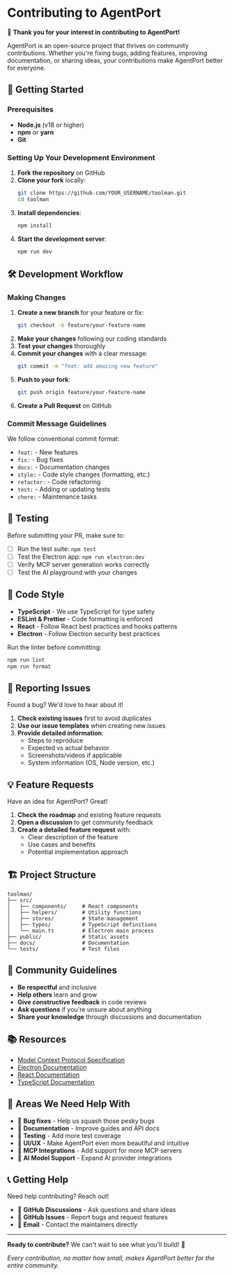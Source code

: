 # Contributing to AgentPort

🎉 **Thank you for your interest in contributing to AgentPort!**

AgentPort is an open-source project that thrives on community contributions. Whether you're fixing bugs, adding features, improving documentation, or sharing ideas, your contributions make AgentPort better for everyone.

## 🚀 Getting Started

### Prerequisites

- **Node.js** (v18 or higher)
- **npm** or **yarn**
- **Git**

### Setting Up Your Development Environment

1. **Fork the repository** on GitHub
2. **Clone your fork** locally:
   ```bash
   git clone https://github.com/YOUR_USERNAME/toolman.git
   cd toolman
   ```
3. **Install dependencies**:
   ```bash
   npm install
   ```
4. **Start the development server**:
   ```bash
   npm run dev
   ```

## 🛠️ Development Workflow

### Making Changes

1. **Create a new branch** for your feature or fix:
   ```bash
   git checkout -b feature/your-feature-name
   ```
2. **Make your changes** following our coding standards
3. **Test your changes** thoroughly
4. **Commit your changes** with a clear message:
   ```bash
   git commit -m "feat: add amazing new feature"
   ```
5. **Push to your fork**:
   ```bash
   git push origin feature/your-feature-name
   ```
6. **Create a Pull Request** on GitHub

### Commit Message Guidelines

We follow conventional commit format:

- `feat:` - New features
- `fix:` - Bug fixes
- `docs:` - Documentation changes
- `style:` - Code style changes (formatting, etc.)
- `refactor:` - Code refactoring
- `test:` - Adding or updating tests
- `chore:` - Maintenance tasks

## 🧪 Testing

Before submitting your PR, make sure to:

- [ ] Run the test suite: `npm test`
- [ ] Test the Electron app: `npm run electron:dev`
- [ ] Verify MCP server generation works correctly
- [ ] Test the AI playground with your changes

## 📝 Code Style

- **TypeScript** - We use TypeScript for type safety
- **ESLint & Prettier** - Code formatting is enforced
- **React** - Follow React best practices and hooks patterns
- **Electron** - Follow Electron security best practices

Run the linter before committing:

```bash
npm run lint
npm run format
```

## 🐛 Reporting Issues

Found a bug? We'd love to hear about it!

1. **Check existing issues** first to avoid duplicates
2. **Use our issue templates** when creating new issues
3. **Provide detailed information**:
   - Steps to reproduce
   - Expected vs actual behavior
   - Screenshots/videos if applicable
   - System information (OS, Node version, etc.)

## 💡 Feature Requests

Have an idea for AgentPort? Great!

1. **Check the roadmap** and existing feature requests
2. **Open a discussion** to get community feedback
3. **Create a detailed feature request** with:
   - Clear description of the feature
   - Use cases and benefits
   - Potential implementation approach

## 🏗️ Project Structure

```
toolman/
├── src/
│   ├── components/     # React components
│   ├── helpers/        # Utility functions
│   ├── stores/         # State management
│   ├── types/          # TypeScript definitions
│   └── main.ts         # Electron main process
├── public/             # Static assets
├── docs/               # Documentation
└── tests/              # Test files
```

## 🤝 Community Guidelines

- **Be respectful** and inclusive
- **Help others** learn and grow
- **Give constructive feedback** in code reviews
- **Ask questions** if you're unsure about anything
- **Share your knowledge** through discussions and documentation

## 📚 Resources

- [Model Context Protocol Specification](https://modelcontextprotocol.io/)
- [Electron Documentation](https://www.electronjs.org/docs)
- [React Documentation](https://react.dev/)
- [TypeScript Documentation](https://www.typescriptlang.org/docs/)

## 🎯 Areas We Need Help With

- 🐛 **Bug fixes** - Help us squash those pesky bugs
- 📖 **Documentation** - Improve guides and API docs
- 🧪 **Testing** - Add more test coverage
- 🎨 **UI/UX** - Make AgentPort even more beautiful and intuitive
- 🔌 **MCP Integrations** - Add support for more MCP servers
- 🤖 **AI Model Support** - Expand AI provider integrations

## 📞 Getting Help

Need help contributing? Reach out!

- 💬 **GitHub Discussions** - Ask questions and share ideas
- 🐛 **GitHub Issues** - Report bugs and request features
- 📧 **Email** - Contact the maintainers directly

---

**Ready to contribute?** We can't wait to see what you'll build! 🚀

_Every contribution, no matter how small, makes AgentPort better for the entire community._

